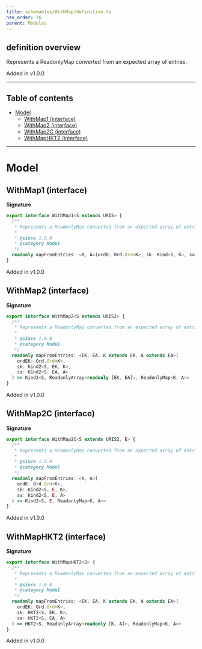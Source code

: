 ```yaml
---
title: schemables/WithMap/definition.ts
nav_order: 76
parent: Modules
---
```


## definition overview

Represents a ReadonlyMap converted from an expected array of entries.

Added in v1.0.0

---

<h2 class="text-delta">Table of contents</h2>

- [Model](#model)
  - [WithMap1 (interface)](#withmap1-interface)
  - [WithMap2 (interface)](#withmap2-interface)
  - [WithMap2C (interface)](#withmap2c-interface)
  - [WithMapHKT2 (interface)](#withmaphkt2-interface)

---

# Model

## WithMap1 (interface)

**Signature**

```ts
export interface WithMap1<S extends URIS> {
  /**
   * Represents a ReadonlyMap converted from an expected array of entries.
   *
   * @since 1.0.0
   * @category Model
   */
  readonly mapFromEntries: <K, A>(ordK: Ord.Ord<K>, sk: Kind<S, K>, sa: Kind<S, A>) => Kind<S, ReadonlyMap<K, A>>
}
```

Added in v1.0.0

## WithMap2 (interface)

**Signature**

```ts
export interface WithMap2<S extends URIS2> {
  /**
   * Represents a ReadonlyMap converted from an expected array of entries.
   *
   * @since 1.0.0
   * @category Model
   */
  readonly mapFromEntries: <EK, EA, K extends EK, A extends EA>(
    ordEK: Ord.Ord<K>,
    sk: Kind2<S, EK, K>,
    sa: Kind2<S, EA, A>
  ) => Kind2<S, ReadonlyArray<readonly [EK, EA]>, ReadonlyMap<K, A>>
}
```

Added in v1.0.0

## WithMap2C (interface)

**Signature**

```ts
export interface WithMap2C<S extends URIS2, E> {
  /**
   * Represents a ReadonlyMap converted from an expected array of entries.
   *
   * @since 1.0.0
   * @category Model
   */
  readonly mapFromEntries: <K, A>(
    ordK: Ord.Ord<K>,
    sk: Kind2<S, E, K>,
    sa: Kind2<S, E, A>
  ) => Kind2<S, E, ReadonlyMap<K, A>>
}
```

Added in v1.0.0

## WithMapHKT2 (interface)

**Signature**

```ts
export interface WithMapHKT2<S> {
  /**
   * Represents a ReadonlyMap converted from an expected array of entries.
   *
   * @since 1.0.0
   * @category Model
   */
  readonly mapFromEntries: <EK, EA, K extends EK, A extends EA>(
    ordEK: Ord.Ord<K>,
    sk: HKT2<S, EK, K>,
    sa: HKT2<S, EA, A>
  ) => HKT2<S, ReadonlyArray<readonly [K, A]>, ReadonlyMap<K, A>>
}
```

Added in v1.0.0
